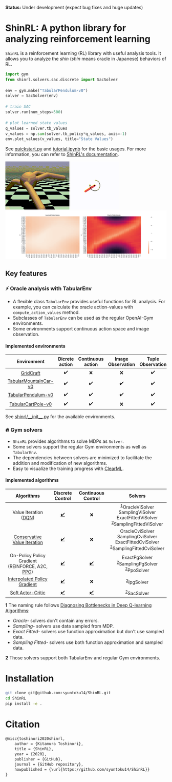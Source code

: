 **Status:** Under development (expect bug fixes and huge updates)

# ShinRL: A python library for analyzing reinforcement learning

`ShinRL` is a reinforcement learning (RL) library with useful analysis tools.
It allows you to analyze the *shin* (*shin* means oracle in Japanese) behaviors of RL.

```python
import gym
from shinrl.solvers.sac.discrete import SacSolver

env = gym.make("TabularPendulum-v0")
solver = SacSolver(env)

# train SAC
solver.run(num_steps=500)

# plot learned state values
q_values = solver.tb_values
v_values = np.sum(solver.tb_policy*q_values, axis=-1)
env.plot_values(v_values, title="State Values")
```

See [quickstart.py](examples/quickstart.py) and [tutorial.ipynb](examples/tutorial.ipynb) for the basic usages.
For more information, you can refer to [ShinRL's documentation](https://shinrl.readthedocs.io/en/latest/?).

![Ant](assets/ant.gif)
![Pendulum](assets/pendulum.gif)
![Tabular](assets/tabular.gif)


## Key features

### :zap: Oracle analysis with TabularEnv
* A flexible class `TabularEnv` provides useful functions for RL analysis. For example, you can calculate the oracle action-values with ``compute_action_values`` method.
* Subclasses of `TabularEnv` can be used as the regular OpenAI-Gym environments.
* Some environments support continuous action space and image observation.

#### Implemented environments

|                   Environment                    |   Dicrete action   | Continuous action  | Image Observation  | Tuple Observation  |
| :----------------------------------------------: | :----------------: | :----------------: | :----------------: | :----------------: |
|        [GridCraft](shinrl/envs/gridcraft)        | :heavy_check_mark: |        :x:         |        :x:         | :heavy_check_mark: |
| [TabularMountainCar-v0](shinrl/envs/mountaincar) | :heavy_check_mark: | :heavy_check_mark: | :heavy_check_mark: | :heavy_check_mark: |
|    [TabularPendulum-v0](shinrl/envs/pendulum)    | :heavy_check_mark: | :heavy_check_mark: | :heavy_check_mark: | :heavy_check_mark: |
|    [TabularCartPole-v0](shinrl/envs/cartpole)    | :heavy_check_mark: | :heavy_check_mark: |        :x:         | :heavy_check_mark: |

See [shinrl/\_\_init\_\_.py](shinrl/__init__.py) for the available environments.

### :fire: Gym solvers
* `ShinRL` provides algorithms to solve MDPs as `Solver`.
* Some solvers support the regular Gym environments as well as `TabularEnv`.
* The dependencies between solvers are minimized to facilitate the addition and modification of new algorithms.
* Easy to visualize the training progress with [ClearML](https://github.com/allegroai/clearml).

#### Implemented algorithms

|                                          Algorithms                                           |                  Discrete Control                  |                  Continuous Control                  |                                                                  Solvers                                                                  |
| :-------------------------------------------------------------------------------------------: | :------------------------------------------------: | :--------------------------------------------------: | :---------------------------------------------------------------------------------------------------------------------------------------: |
| Value Iteration ([DQN](https://storage.googleapis.com/deepmind-media/dqn/DQNNaturePaper.pdf)) |  [:heavy_check_mark:](shinrl/solvers/vi/discrete)  |                         :x:                          | <sup id="a1">[1](#f1)</sup>OracleViSolver<br>SamplingViSolver<br>ExactFittedViSolver<br><sup id="a1">[2](#f2)</sup>SamplingFittedViSolver |
|        [Conservative Value Iteration](http://proceedings.mlr.press/v89/kozuno19a.html)        |  [:heavy_check_mark:](shinrl/solvers/vi/discrete)  |                         :x:                          |            OracleCviSolver<br>SamplingCviSolver<br>ExactFittedCviSolver<br><sup id="a1">[2](#f2)</sup>SamplingFittedCviSolver             |
|      On-Policy Policy Gradient (REINFORCE, A2C, [PPO](https://arxiv.org/abs/1707.06347))      | [:heavy_check_mark:](shinrl/solvers/onpg/discrete) | [:heavy_check_mark:](shinrl/solvers/onpg/continuous) |                   ExactPgSolver<br><sup id="a1">[2](#f2)</sup>SamplingPgSolver<br><sup id="a1">[2](#f2)</sup>PpoSolver                    |
|               [Interpolated Policy Gradient](https://arxiv.org/abs/1706.00387)                | [:heavy_check_mark:](shinrl/solvers/ipg/discrete)  |                         :x:                          |                                                   <sup id="a1">[2](#f2)</sup>IpgSolver                                                    |
|                      [Soft Actor-Critic](shinrl/solvers/sac_continuous)                       | [:heavy_check_mark:](shinrl/solvers/sac/discrete)  | [:heavy_check_mark:](shinrl/solvers/sac/continuous)  |                                                   <sup id="a1">[2](#f2)</sup>SacSolver                                                    |

<b id="f1">1</b> The naming rule follows [Diagnosing Bottlenecks in Deep Q-learning Algorithms](https://arxiv.org/abs/1902.10250): 
* *Oracle-* solvers don't contain any errors. 
* *Sampling-* solvers use data sampled from MDP.
* *Exact Fitted-* solvers use function approximation but don't use sampled data.
* *Sampling Fitted-* solvers use both function approximation and sampled data. 

<b id="f2">2</b> Those solvers support both TabularEnv and regular Gym environments.

# Installation

```bash
git clone git@github.com:syuntoku14/ShinRL.git
cd ShinRL
pip install -e .
```

# Citation

```
@misc{toshinori2020shinrl,
    author = {Kitamura Toshinori},
    title = {ShinRL},
    year = {2020},
    publisher = {GitHub},
    journal = {GitHub repository},
    howpublished = {\url{https://github.com/syuntoku14/ShinRL}}
}
```
